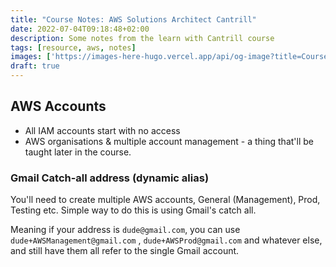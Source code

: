 ```yaml
---
title: "Course Notes: AWS Solutions Architect Cantrill"
date: 2022-07-04T09:18:48+02:00
description: Some notes from the learn with Cantrill course
tags: [resource, aws, notes]
images: ['https://images-here-hugo.vercel.app/api/og-image?title=Course%20Notes%3A%20AWS%20Solutions%20Architect%20Cantrill']
draft: true
---
```


## AWS Accounts
- All IAM accounts start with no access
- AWS organisations & multiple account management - a thing that'll be taught later in the course.

### Gmail Catch-all address (dynamic alias)
You'll need to create multiple AWS accounts, General (Management), Prod, Testing etc. Simple way to do this is using Gmail's catch all. 

Meaning if your address is `dude@gmail.com`, you can use `dude+AWSManagement@gmail.com` , `dude+AWSProd@gmail.com` and whatever else, and still have them all refer to the single Gmail account.


